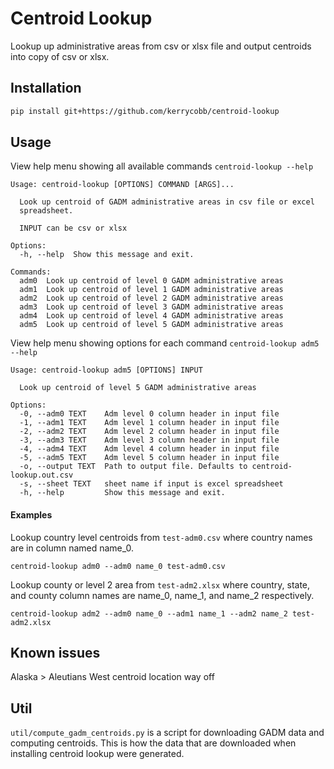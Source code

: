 # Centroid Lookup
Lookup up administrative areas from csv or xlsx file and output centroids into copy of csv or xlsx. 

## Installation
```bash
pip install git+https://github.com/kerrycobb/centroid-lookup
```

## Usage
View help menu showing all available commands `centroid-lookup --help`

```
Usage: centroid-lookup [OPTIONS] COMMAND [ARGS]...

  Look up centroid of GADM administrative areas in csv file or excel
  spreadsheet.

  INPUT can be csv or xlsx

Options:
  -h, --help  Show this message and exit.

Commands:
  adm0  Look up centroid of level 0 GADM administrative areas
  adm1  Look up centroid of level 1 GADM administrative areas
  adm2  Look up centroid of level 2 GADM administrative areas
  adm3  Look up centroid of level 3 GADM administrative areas
  adm4  Look up centroid of level 4 GADM administrative areas
  adm5  Look up centroid of level 5 GADM administrative areas
```

View help menu showing options for each command `centroid-lookup adm5 --help`

```
Usage: centroid-lookup adm5 [OPTIONS] INPUT

  Look up centroid of level 5 GADM administrative areas

Options:
  -0, --adm0 TEXT    Adm level 0 column header in input file
  -1, --adm1 TEXT    Adm level 1 column header in input file
  -2, --adm2 TEXT    Adm level 2 column header in input file
  -3, --adm3 TEXT    Adm level 3 column header in input file
  -4, --adm4 TEXT    Adm level 4 column header in input file
  -5, --adm5 TEXT    Adm level 5 column header in input file
  -o, --output TEXT  Path to output file. Defaults to centroid-lookup.out.csv
  -s, --sheet TEXT   sheet name if input is excel spreadsheet
  -h, --help         Show this message and exit.
```
#### Examples
Lookup country level centroids from `test-adm0.csv` where country names are in column named name_0.

`centroid-lookup adm0 --adm0 name_0 test-adm0.csv`

Lookup county or level 2 area from `test-adm2.xlsx` where country, state, and county column names are name_0, name_1, and name_2 respectively.

`centroid-lookup adm2 --adm0 name_0 --adm1 name_1 --adm2 name_2 test-adm2.xlsx`

## Known issues
Alaska > Aleutians West centroid location way off

## Util
`util/compute_gadm_centroids.py` is a script for downloading GADM data and computing centroids. This is how the data that are downloaded when installing centroid lookup were generated.
